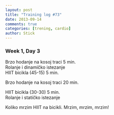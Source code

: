 ```yaml
---
layout: post
title: "Training log #73"
date: 2013-09-14
comments: true
categories: [trening, cardio]
author: Stick
---
```


### Week 1, Day 3  

Brzo hodanje na kosoj traci 5 min.  
Rolanje i dinamičko istezanje  
HIIT bicikla (45-15) 5 min.  

Brzo hodanje na kosoj traci 20 min.  

HIIT bicikla (30-30) 5 min.  
Rolanje i statičko istezanje  

Koliko mrzim HIIT na bicikli. Mrzim, mrzim, mrzim!
